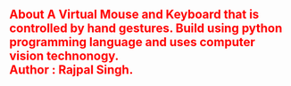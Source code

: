 <h2 style = 'color:red'>About A Virtual Mouse and Keyboard that is controlled by hand gestures. Build using python programming language and uses computer vision technonogy.<br>
Author : Rajpal Singh.</h2>
